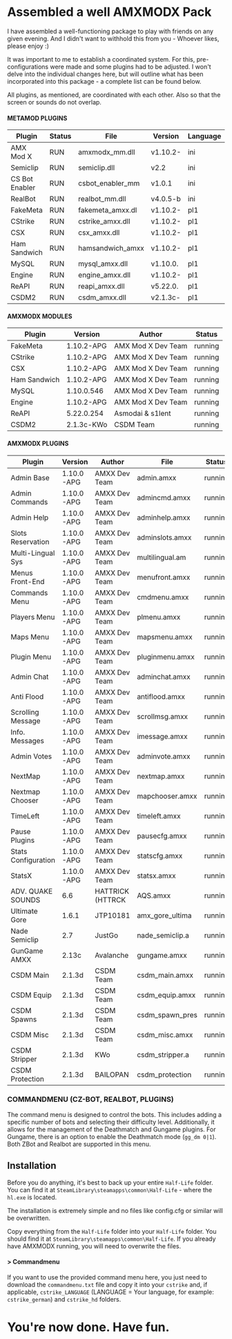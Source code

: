 
# Assembled a well AMXMODX Pack

I have assembled a well-functioning package to play with friends on any given evening. And I didn't want to withhold this from you - Whoever likes, please enjoy :)

It was important to me to establish a coordinated system. For this, pre-configurations were made and some plugins had to be adjusted. I won't delve into the individual changes here, but will outline what has been incorporated into this package - a complete list can be found below.

All plugins, as mentioned, are coordinated with each other. Also so that the screen or sounds do not overlap.

#### METAMOD PLUGINS
| Plugin           | Status | File              | Version   | Language | Start | Chlvl | Never |
|------------------|--------|-------------------|-----------|----------|-------|-------|-------|
| AMX Mod X        | RUN    | amxmodx_mm.dll    | v1.10.2-  | ini      | Start | ANY   |       |
| Semiclip         | RUN    | semiclip.dll      | v2.2      | ini      | ANY   | ANY   |       |
| CS Bot Enabler   | RUN    | csbot_enabler_mm  | v1.0.1    | ini      | ANY   | ANY   |       |
| RealBot          | RUN    | realbot_mm.dll    | v4.0.5-b  | ini      | Chlvl | ANY   |       |
| FakeMeta         | RUN    | fakemeta_amxx.dl  | v1.10.2-  | pl1      | ANY   | ANY   |       |
| CStrike          | RUN    | cstrike_amxx.dll  | v1.10.2-  | pl1      | ANY   | ANY   |       |
| CSX              | RUN    | csx_amxx.dll      | v1.10.2-  | pl1      | ANY   | ANY   |       |
| Ham Sandwich     | RUN    | hamsandwich_amxx  | v1.10.2-  | pl1      | ANY   | ANY   |       |
| MySQL            | RUN    | mysql_amxx.dll    | v1.10.0.  | pl1      | ANY   | ANY   |       |
| Engine           | RUN    | engine_amxx.dll   | v1.10.2-  | pl1      | ANY   | ANY   |       |
| ReAPI            | RUN    | reapi_amxx.dll    | v5.22.0.  | pl1      | ANY   |       | Never |
| CSDM2            | RUN    | csdm_amxx.dll     | v2.1.3c-  | pl1      | ANY   | ANY   |       |

#### AMXMODX MODULES
| Plugin          | Version     | Author                | Status   |
|-----------------|-------------|-----------------------|----------|
| FakeMeta        | 1.10.2-APG  | AMX Mod X Dev Team    | running  |
| CStrike         | 1.10.2-APG  | AMX Mod X Dev Team    | running  |
| CSX             | 1.10.2-APG  | AMX Mod X Dev Team    | running  |
| Ham Sandwich    | 1.10.2-APG  | AMX Mod X Dev Team    | running  |
| MySQL           | 1.10.0.546  | AMX Mod X Dev Team    | running  |
| Engine          | 1.10.2-APG  | AMX Mod X Dev Team    | running  |
| ReAPI           | 5.22.0.254  | Asmodai & s1lent      | running  |
| CSDM2           | 2.1.3c-KWo  | CSDM Team             | running  |

#### AMXMODX PLUGINS
| Plugin              | Version    | Author           | File             | Status   |
|---------------------|------------|------------------|------------------|----------|
| Admin Base          | 1.10.0-APG | AMXX Dev Team    | admin.amxx       | running  |
| Admin Commands      | 1.10.0-APG | AMXX Dev Team    | admincmd.amxx    | running  |
| Admin Help          | 1.10.0-APG | AMXX Dev Team    | adminhelp.amxx   | running  |
| Slots Reservation   | 1.10.0-APG | AMXX Dev Team    | adminslots.amxx  | running  |
| Multi-Lingual Sys   | 1.10.0-APG | AMXX Dev Team    | multilingual.am  | running  |
| Menus Front-End     | 1.10.0-APG | AMXX Dev Team    | menufront.amxx   | running  |
| Commands Menu       | 1.10.0-APG | AMXX Dev Team    | cmdmenu.amxx     | running  |
| Players Menu        | 1.10.0-APG | AMXX Dev Team    | plmenu.amxx      | running  |
| Maps Menu           | 1.10.0-APG | AMXX Dev Team    | mapsmenu.amxx    | running  |
| Plugin Menu         | 1.10.0-APG | AMXX Dev Team    | pluginmenu.amxx  | running  |
| Admin Chat          | 1.10.0-APG | AMXX Dev Team    | adminchat.amxx   | running  |
| Anti Flood          | 1.10.0-APG | AMXX Dev Team    | antiflood.amxx   | running  |
| Scrolling Message   | 1.10.0-APG | AMXX Dev Team    | scrollmsg.amxx   | running  |
| Info. Messages      | 1.10.0-APG | AMXX Dev Team    | imessage.amxx    | running  |
| Admin Votes         | 1.10.0-APG | AMXX Dev Team    | adminvote.amxx   | running  |
| NextMap             | 1.10.0-APG | AMXX Dev Team    | nextmap.amxx     | running  |
| Nextmap Chooser     | 1.10.0-APG | AMXX Dev Team    | mapchooser.amxx  | running  |
| TimeLeft            | 1.10.0-APG | AMXX Dev Team    | timeleft.amxx    | running  |
| Pause Plugins       | 1.10.0-APG | AMXX Dev Team    | pausecfg.amxx    | running  |
| Stats Configuration | 1.10.0-APG | AMXX Dev Team    | statscfg.amxx    | running  |
| StatsX              | 1.10.0-APG | AMXX Dev Team    | statsx.amxx      | running  |
| ADV. QUAKE SOUNDS   | 6.6        | HATTRICK (HTTRCK | AQS.amxx         | running  |
| Ultimate Gore       | 1.6.1      | JTP10181         | amx_gore_ultima  | running  |
| Nade Semiclip       | 2.7        | JustGo           | nade_semiclip.a  | running  |
| GunGame AMXX        | 2.13c      | Avalanche        | gungame.amxx     | running  |
| CSDM Main           | 2.1.3d     | CSDM Team        | csdm_main.amxx   | running  |
| CSDM Equip          | 2.1.3d     | CSDM Team        | csdm_equip.amxx  | running  |
| CSDM Spawns         | 2.1.3d     | CSDM Team        | csdm_spawn_pres  | running  |
| CSDM Misc           | 2.1.3d     | CSDM Team        | csdm_misc.amxx   | running  |
| CSDM Stripper       | 2.1.3d     | KWo              | csdm_stripper.a  | running  |
| CSDM Protection     | 2.1.3d     | BAILOPAN         | csdm_protection  | running  |

### COMMANDMENU (CZ-BOT, REALBOT, PLUGINS)
The command menu is designed to control the bots. This includes adding a specific number of bots and selecting their difficulty level. Additionally, it allows for the management of the Deathmatch and Gungame plugins. For Gungame, there is an option to enable the Deathmatch mode (`gg_dm 0|1`). Both ZBot and Realbot are supported in this menu.

## Installation

Before you do anything, it's best to back up your entire `Half-Life` folder. You can find it at `SteamLibrary\steamapps\common\Half-Life` - where the `hl.exe` is located.

The installation is extremely simple and no files like config.cfg or similar will be overwritten.

Copy everything from the `Half-Life` folder into your `Half-Life` folder. You should find it at `SteamLibrary\steamapps\common\Half-Life`. If you already have AMXMODX running, you will need to overwrite the files.

#### > Commandmenu
If you want to use the provided command menu here, you just need to download the `commandmenu.txt` file and copy it into your `cstrike` and, if applicable, `cstrike_LANGUAGE` (LANGUAGE = Your language, for example: `cstrike_german`) and `cstrike_hd` folders.

# You're now done. Have fun.
